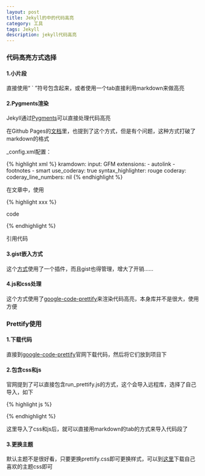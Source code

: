 ```yaml
---
layout: post
title: Jekyll的中的代码高亮
category: 工具
tags: Jekyll
description: jekyll代码高亮
---
```


### 代码高亮方式选择

#### 1.小片段 

直接使用“ \` ”符号包含起来，或者使用一个tab直接利用markdown来做高亮

#### 2.Pygments渲染
  
Jekyll通过[Pygments](http://pygments.org/)可以直接处理代码高亮

在Github Pages的[文档](https://github.com/mojombo/jekyll/wiki/Liquid-Extensions)里，也提到了这个方式，但是有个问题，这种方式打破了markdown的格式

_config.xml配置：

{% highlight xml %}
kramdown:
  input: GFM
  extensions:
    - autolink
    - footnotes
    - smart
  use_coderay: true
  syntax_highlighter: rouge
  coderay:
    coderay_line_numbers:  nil
{% endhighlight %}

在文章中，使用

\{\% highlight xxx \%\}

code

\{\% endhighlight \%\}

引用代码



#### 3.gist嵌入方式

这个[方式](https://gist.github.com/imathis/1027674)使用了一个插件，而且gist也得管理，增大了开销……

#### 4.js和css处理

这个方式使用了[google-code-prettify](https://code.google.com/p/google-code-prettify/)来渲染代码高亮，本身库并不是很大，使用方便

### Prettify使用

#### 1.下载代码

直接到[google-code-prettify](https://code.google.com/p/google-code-prettify/)官网下载代码，然后将它们放到项目下

#### 2.包含css和js

官网提到了可以直接包含run_prettify.js的方式，这个会导入远程库，选择了自己导入，如下

{% highlight js %}
<link rel="stylesheet" href="/public/js/prettify/prettify.css">
<script src="/public/js/prettify/prettify.js"></script>
<script type="text/javascript">
  $(function(){
    $("pre").addClass("prettyprint linenums");
    prettyPrint();
  });
</script>
{% endhighlight %}

这里导入了css和js后，就可以直接用markdown的tab的方式来导入代码段了

#### 3.更换主题
默认主题不是很好看，只要更换prettify.css即可更换样式，可以到[这里](http://google-code-prettify.googlecode.com/svn/trunk/styles/index.html)下载自己喜欢的主题css即可

